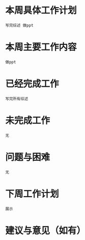 # 本周具体工作计划
    写完综述 做ppt
# 本周主要工作内容
    做ppt
# 已经完成工作
    写完所有综述
# 未完成工作
    无
# 问题与困难
    无
# 下周工作计划
    展示
# 建议与意见（如有）
